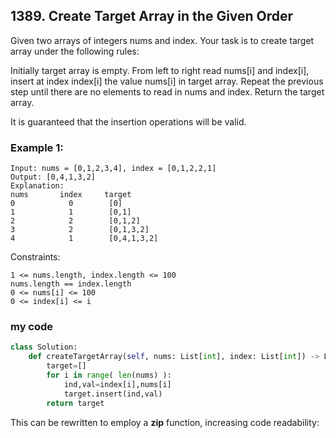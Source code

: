 ## 1389. Create Target Array in the Given Order

Given two arrays of integers nums and index. Your task is to create target array under the following rules:

Initially target array is empty.
From left to right read nums[i] and index[i], insert at index index[i] the value nums[i] in target array.
Repeat the previous step until there are no elements to read in nums and index.
Return the target array.

It is guaranteed that the insertion operations will be valid.

 

### Example 1:
```
Input: nums = [0,1,2,3,4], index = [0,1,2,2,1]
Output: [0,4,1,3,2]
Explanation:
nums       index     target
0            0        [0]
1            1        [0,1]
2            2        [0,1,2]
3            2        [0,1,3,2]
4            1        [0,4,1,3,2]
```
Constraints:
```
1 <= nums.length, index.length <= 100
nums.length == index.length
0 <= nums[i] <= 100
0 <= index[i] <= i
```

### my code
```python
class Solution:
    def createTargetArray(self, nums: List[int], index: List[int]) -> List[int]:
        target=[]
        for i in range( len(nums) ):
            ind,val=index[i],nums[i]
            target.insert(ind,val)
        return target
```        
        
This can be rewritten to employ a **zip** function, increasing code readability:


